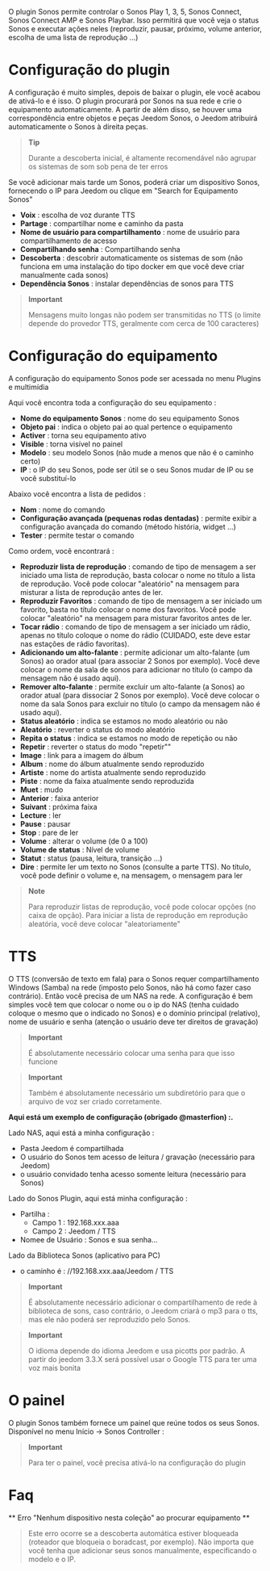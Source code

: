 O plugin Sonos permite controlar o Sonos Play 1, 3, 5, Sonos Connect,
Sonos Connect AMP e Sonos Playbar. Isso permitirá que você veja o status
Sonos e executar ações neles (reproduzir, pausar, próximo,
volume anterior, escolha de uma lista de reprodução ...)

# Configuração do plugin

A configuração é muito simples, depois de baixar o plugin, ele
você acabou de ativá-lo e é isso. O plugin procurará por
Sonos na sua rede e crie o equipamento automaticamente. A partir de
além disso, se houver uma correspondência entre objetos e peças Jeedom
Sonos, o Jeedom atribuirá automaticamente o Sonos à direita
peças.

> **Tip**
>
> Durante a descoberta inicial, é altamente recomendável não agrupar os sistemas de som sob pena de ter erros

Se você adicionar mais tarde um Sonos, poderá criar um dispositivo
Sonos, fornecendo o IP para Jeedom ou clique em "Search for
Equipamento Sonos"

-   **Voix** : escolha de voz durante TTS
-   **Partage** : compartilhar nome e caminho da pasta
-   **Nome de usuário para compartilhamento** : nome de usuário para
    compartilhamento de acesso
-   **Compartilhando senha** : Compartilhando senha
-   **Descoberta** : descobrir automaticamente os sistemas de som (não funciona
    em uma instalação do tipo docker em que você deve criar manualmente
    cada sonos)
-   **Dependência Sonos** : instalar dependências de sonos para TTS

> **Important**
>
> Mensagens muito longas não podem ser transmitidas no TTS (o limite
> depende do provedor TTS, geralmente com cerca de 100 caracteres)

# Configuração do equipamento

A configuração do equipamento Sonos pode ser acessada no menu
Plugins e multimídia

Aqui você encontra toda a configuração do seu equipamento :

-   **Nome do equipamento Sonos** : nome do seu equipamento Sonos
-   **Objeto pai** : indica o objeto pai ao qual pertence
    o equipamento
-   **Activer** : torna seu equipamento ativo
-   **Visible** : torna visível no painel
-   **Modelo** : seu modelo Sonos (não mude a menos que
    não é o caminho certo)
-   **IP** : o IP do seu Sonos, pode ser útil se o seu Sonos mudar
    de IP ou se você substituí-lo

Abaixo você encontra a lista de pedidos :

-   **Nom** : nome do comando
-   **Configuração avançada (pequenas rodas dentadas)** : permite
    exibir a configuração avançada do comando (método
    história, widget ...)
-   **Tester** : permite testar o comando

Como ordem, você encontrará :

-   **Reproduzir lista de reprodução** : comando de tipo de mensagem a ser iniciado
    uma lista de reprodução, basta colocar o nome no título
    a lista de reprodução. Você pode colocar "aleatório" na mensagem para misturar
    a lista de reprodução antes de ler.
-   **Reproduzir Favoritos** :  comando de tipo de mensagem a ser iniciado
    um favorito, basta no título colocar o nome dos favoritos. Você
    pode colocar "aleatório" na mensagem para misturar favoritos antes de ler.
-   **Tocar rádio** : comando de tipo de mensagem a ser iniciado
    um rádio, apenas no título coloque o nome do rádio
    (CUIDADO, este deve estar nas estações de rádio favoritas).
-   **Adicionando um alto-falante** : permite adicionar um alto-falante
    (um Sonos) ao orador atual (para associar 2 Sonos
    por exemplo). Você deve colocar o nome da sala de sonos para adicionar
    no título (o campo da mensagem não é usado aqui).
-   **Remover alto-falante** : permite excluir um alto-falante
    (a Sonos) ao orador atual (para dissociar 2 Sonos
    por exemplo). Você deve colocar o nome da sala Sonos para excluir
    no título (o campo da mensagem não é usado aqui).
-   **Status aleatório** : indica se estamos no modo aleatório ou não
-   **Aleatório** : reverter o status do modo aleatório
-   **Repita o status** : indica se estamos no modo de repetição ou não
-   **Repetir** : reverter o status do modo "repetir""
-   **Image** : link para a imagem do álbum
-   **Album** : nome do álbum atualmente sendo reproduzido
-   **Artiste** : nome do artista atualmente sendo reproduzido
-   **Piste** : nome da faixa atualmente sendo reproduzida
-   **Muet** : mudo
-   **Anterior** : faixa anterior
-   **Suivant** : próxima faixa
-   **Lecture** : ler
-   **Pause** : pausar
-   **Stop** : pare de ler
-   **Volume** : alterar o volume (de 0 a 100)
-   **Volume de status** : Nível de volume
-   **Statut** : status (pausa, leitura, transição ...)
-   **Dire** : permite ler um texto no Sonos (consulte a parte TTS).
    No título, você pode definir o volume e, na mensagem, o
    mensagem para ler

> **Note**
>
> Para reproduzir listas de reprodução, você pode colocar opções (no
> caixa de opção). Para iniciar a lista de reprodução em reprodução aleatória, você deve
> colocar "aleatoriamente"

# TTS

O TTS (conversão de texto em fala) para o Sonos requer compartilhamento
Windows (Samba) na rede (imposto pelo Sonos, não há como fazer
caso contrário). Então você precisa de um NAS na rede. A configuração é
bem simples você tem que colocar o nome ou o ip do NAS (tenha cuidado
coloque o mesmo que o indicado no Sonos) e o domínio principal
(relativo), nome de usuário e senha (atenção
o usuário deve ter direitos de gravação)

> **Important**
>
> É absolutamente necessário colocar uma senha para que isso funcione

> **Important**
>
> Também é absolutamente necessário um subdiretório para que o arquivo de voz
> ser criado corretamente.

**Aqui está um exemplo de configuração (obrigado @masterfion) :.**

Lado NAS, aqui está a minha configuração :

-   Pasta Jeedom é compartilhada
-   O usuário do Sonos tem acesso de leitura / gravação (necessário
    para Jeedom)
-   o usuário convidado tenha acesso somente leitura (necessário para
    Sonos)

Lado do Sonos Plugin, aqui está minha configuração :

-   Partilha :
    -   Campo 1 : 192.168.xxx.aaa
    -   Campo 2 : Jeedom / TTS
-   Nomee de Usuário : Sonos e sua senha…

Lado da Biblioteca Sonos (aplicativo para PC)
-   o caminho é : //192.168.xxx.aaa/Jeedom / TTS

> **Important**
>
> É absolutamente necessário adicionar o compartilhamento de rede à biblioteca de sons, caso contrário, o Jeedom criará o mp3 para o tts, mas ele não poderá ser reproduzido pelo Sonos.

> **Important**
>
> O idioma depende do idioma Jeedom e usa picotts por padrão. A partir do jeedom 3.3.X será possível usar o Google TTS para ter uma voz mais bonita


# O painel

O plugin Sonos também fornece um painel que reúne todos os seus
Sonos. Disponível no menu Início → Sonos Controller :

> **Important**
>
> Para ter o painel, você precisa ativá-lo na configuração do plugin

# Faq

** Erro "Nenhum dispositivo nesta coleção" ao procurar equipamento **
>
> Este erro ocorre se a descoberta automática estiver bloqueada (roteador que bloqueia o boradcast, por exemplo). Não importa que você tenha que adicionar seus sonos manualmente, especificando o modelo e o IP.

